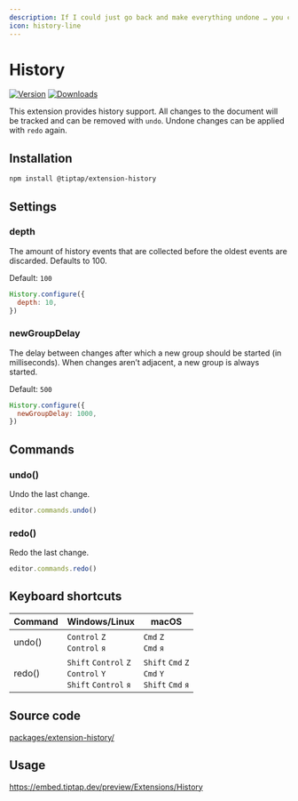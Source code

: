 ```yaml
---
description: If I could just go back and make everything undone … you can.
icon: history-line
---
```


# History

[![Version](https://img.shields.io/npm/v/@tiptap/extension-history.svg?label=version)](https://www.npmjs.com/package/@tiptap/extension-history)
[![Downloads](https://img.shields.io/npm/dm/@tiptap/extension-history.svg)](https://npmcharts.com/compare/@tiptap/extension-history?minimal=true)

This extension provides history support. All changes to the document will be tracked and can be removed with `undo`. Undone changes can be applied with `redo` again.

## Installation

```bash
npm install @tiptap/extension-history
```

## Settings

### depth

The amount of history events that are collected before the oldest events are discarded. Defaults to 100.

Default: `100`

```js
History.configure({
  depth: 10,
})
```

### newGroupDelay

The delay between changes after which a new group should be started (in milliseconds). When changes aren’t adjacent, a new group is always started.

Default: `500`

```js
History.configure({
  newGroupDelay: 1000,
})
```

## Commands

### undo()

Undo the last change.

```js
editor.commands.undo()
```

### redo()

Redo the last change.

```js
editor.commands.redo()
```

## Keyboard shortcuts

| Command | Windows/Linux                                                                            | macOS                                                                        |
| ------- | ---------------------------------------------------------------------------------------- | ---------------------------------------------------------------------------- |
| undo()  | `Control`&nbsp;`Z`<br>`Control`&nbsp;`я`                                                 | `Cmd`&nbsp;`Z`<br>`Cmd`&nbsp;`я`                                             |
| redo()  | `Shift`&nbsp;`Control`&nbsp;`Z`<br>`Control`&nbsp;`Y`<br>`Shift`&nbsp;`Control`&nbsp;`я` | `Shift`&nbsp;`Cmd`&nbsp;`Z`<br>`Cmd`&nbsp;`Y`<br>`Shift`&nbsp;`Cmd`&nbsp;`я` |

## Source code

[packages/extension-history/](https://github.com/ueberdosis/tiptap/blob/main/packages/extension-history/)

## Usage

https://embed.tiptap.dev/preview/Extensions/History
